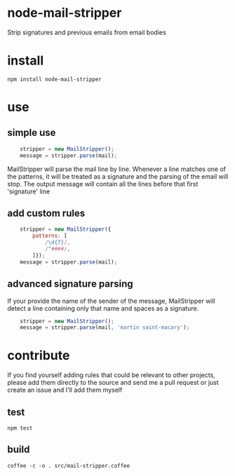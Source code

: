 node-mail-stripper
==================

Strip signatures and previous emails from email bodies

# install
`npm install node-mail-stripper`

# use
## simple use
```javascript
    stripper = new MailStripper();
    message = stripper.parse(mail);
```

MailStripper will parse the mail line by line. Whenever a line matches one of the patterns, it will be treated as a signature and the parsing of the email will stop.
The output message will contain all the lines before that first 'signature' line

## add custom rules
```javascript
    stripper = new MailStripper({
        patterns: [
            /\d{7}/,
            /^####/,
        ]});
    message = stripper.parse(mail);
```

## advanced signature parsing
If your provide the name of the sender of the message, MailStripper will detect a line containing only that name and spaces as a signature.
```javascript
    stripper = new MailStripper();
    message = stripper.parse(mail, 'martin saint-macary');
```


# contribute
If you find yourself adding rules that could be relevant to other projects, please add them directly to the source and send me a pull request or just create an issue and I'll add them myself

## test
`npm test`

## build
`coffee -c -o . src/mail-stripper.coffee`





